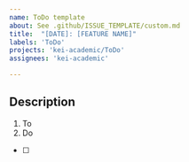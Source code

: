 ```yaml
---
name: ToDo template
about: See .github/ISSUE_TEMPLATE/custom.md
title:  "[DATE]: [FEATURE NAME]"
labels: 'ToDo'
projects: 'kei-academic/ToDo'
assignees: 'kei-academic'

---
```



## Description

1. To
2. Do

- [ ]
